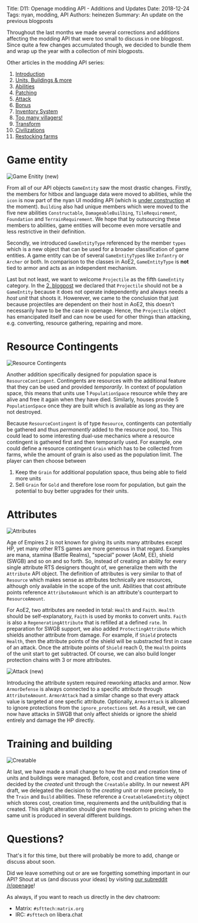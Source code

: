 Title: D11: Openage modding API - Additions and Updates
Date: 2018-12-24
Tags: nyan, modding, API
Authors: heinezen
Summary: An update on the previous blogposts

Throughout the last months we made several corrections and additions affecting the modding API that were too small to discuss in one blogpost. Since quite a few changes accumulated though, we decided to bundle them and wrap up the year with a collection of mini blogposts.

Other articles in the modding API series:

1. [Introduction]({filename}/blog/D0000-openage_mod_api_intro.md)
2. [Units, Buildings & more]({filename}/blog/D0001-openage_mod_api_game_entity.md)
3. [Abilities]({filename}/blog/D0002-openage_mod_api_ability.md)
4. [Patching]({filename}/blog/D0003-openage_mod_api_patching.md)
5. [Attack]({filename}/blog/D0004-openage_mod_api_attack.md)
6. [Bonus]({filename}/blog/D0005-openage_mod_api_bonus.md)
7. [Inventory System]({filename}/blog/D0006-openage_mod_api_inventory.md)
8. [Too many villagers!]({filename}/blog/D0007-openage_mod_api_villager.md)
9. [Transform]({filename}/blog/D0008-openage_mod_api_transform.md)
10. [Civilizations]({filename}/blog/D0009-openage_mod_api_civ.md)
11. [Restocking farms]({filename}/blog/D0010-openage_mod_api_farming.md)

# Game entity

![Game Enitity (new)]({static}/images/D0011-game-entity-new.png)

From all of our API objects `GameEntity` saw the most drastic changes. Firstly, the members for hitbox and language data were moved to abilities, while the `icon` is now part of the nyan UI modding API (which is [under construction](https://github.com/SFTtech/openage/pull/1077) at the moment). `Building` also had unique members which were moved to the five new abilities `Constructable`, `DamageableBuilbing`, `TileRequirement`, `Foundation` and `TerrainRequirement`. We hope that by outsourcing these members to abilities, game entities will become even more versatile and less restrictive in their definition.

Secondly, we introduced `GameEntityType` referenced by the member `types` which is a new object that can be used for a broader classification of game entities. A game entity can be of several `GameEntityType`s like `Infantry` or `Archer` or both. In comparison to the classes in AoE2, `GameEntityType` is **not** tied to armor and acts as an independent mechanism.

Last but not least, we want to welcome `Projectile` as the fifth `GameEntity` category. In the [2. blogpost]({filename}/blog/D0001-openage_mod_api_game_entity.md) we declared that `Projectile` should not be a `GameEntity` because it does not operate independently and always needs a *host unit* that shoots it. Howerever, we came to the conclusion that just because projectiles are dependent on their host in AoE2, this doesn't necessarily have to be the case in openage. Hence, the `Projectile` object has emancipated itself and can now be used for other things than attacking, e.g. converting, resource gathering, repairing and more.

# Resource Contingents

![Resource Contingents]({static}/images/D0011-resource-contingent.png)

Another addition specifically designed for population space is `ResourceContingent`. Contingents are resources with the additional feature that they can be used and provided *temporarily*. In context of population space, this means that units use 1 `PopulationSpace` resource while they are alive and free it again when they have died. Similarly, houses provide 5 `PopulationSpace` once they are built which is available as long as they are not destroyed.

Because `ResourceContingent` is of type `Resource`, contingents can potentially be gathered and thus *permanently* added to the resource pool, too. This could lead to some interesting dual-use mechanics where a resource contingent is gathered first and then temporarily used. For example, one could define a resource contingent `Grain` which has to be collected from farms, while the amount of grain is also used as the population limit. The player can then choose between

1. Keep the `Grain` for additional population space, thus being able to field more units
2. Sell `Grain` for `Gold` and therefore lose room for population, but gain the potential to buy better upgrades for their units.

# Attributes

![Attributes]({static}/images/D0011-attribute.png)

Age of Empires 2 is not known for giving its units many attributes except HP, yet many other RTS games are more generous in that regard. Examples are mana, stamina (Battle Realms), "special" power (AoM, EE), shield (SWGB) and so on and so forth. So, instead of creating an ability for every single attribute RTS designers thought of, we generalize them with the `Attribute` API object. The definition of attributes is very similar to that of `Resource` which makes sense as attributes technically are resources, although only available in the scope of the unit. Abilities that cost attribute points reference `AttributeAmount` which is an attribute's counterpart to `ResourceAmount`.

For AoE2, two attributes are needed in total: `Health` and `Faith`. `Health` should be self-explanatory, `Faith` is used by monks to convert units. `Faith` is also a `RegeneratingAttribute` that is refilled at a defined `rate`. In preparation for SWGB support, we also added `ProtectingAttribute` which shields another attribute from damage. For example, if `Shield` protects `Health`, then the attribute points of the shield will be substracted first in case of an attack. Once the attribute points of `Shield` reach 0, the `Health` points of the unit start to get subtracted. Of course, we can also build longer protection chains with 3 or more attributes.

![Attack (new)]({static}/images/D0011-attack-new.png)

Introducing the attribute system required reworking attacks and armor. Now `ArmorDefense` is always connected to a specific attribute through `AttributeAmount`. `ArmorAttack` had a similar change so that every attack value is targeted at one specfic attribute. Optionally, `ArmorAttack` is allowed to ignore protections from the `ignore_protections` set. As a result, we can now have attacks in SWGB that only affect shields or ignore the shield entirely and damage the HP directly.

# Training and building

![Creatable]({static}/images/D0011-game-entity-creatable.png)

At last, we have made a small change to how the cost and creation time of units and buildings were managed. Before, cost and creation time were decided by the *created* unit through the `Creatable` ability. In our newest API draft, we delegated the decision to the *creating* unit or more precisely, to the `Train` and `Build` abilities. These reference a `CreatableGameEntity` object which stores cost, creation time, requirements and the unit/building that is created. This slight alteration should give more freedom to pricing when the same unit is produced in several different buildings.

# Questions?

That's it for this time, but there will probably be more to add, change or discuss about soon.

Did we leave something out or are we forgetting something important in our API? Shout at us (and discuss your ideas) by visiting [our subreddit /r/openage](https://reddit.com/r/openage)!

As always, if you want to reach us directly in the dev chatroom:

* Matrix: `#sfttech:matrix.org`
* IRC: `#sfttech` on libera.chat
